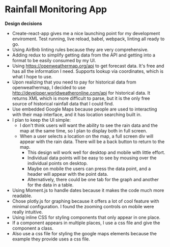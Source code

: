 # Rainfall Monitoring App

**Design decisions**

- Create-react-app gives me a nice launching point for my development enviroment.  Test running, live reload, babel, webpack, linting all ready to go.
- Using AirBnb linting rules because they are very comprehensive.
- Adding redux to simplify getting data from the API and getting into a format to be easily consumed by my UI.
- Using https://openweathermap.org/api to get forecast data.  It's free and has all the information I need.  Supports lookup via coordinates, which is what I hope to use.
- Upon realizing that you need to pay for historical data from openweathermap, I decided to use http://developer.worldweatheronline.com/api for historical data.  It returns XML which is more difficult to parse, but it is the only free source of historical rainfall data that I could find.
- Use embedded Google Maps because people are used to interacting with their map interface, and it has location searching built in.
- I plan to keep the UI simple:
  - I don't think users will want the ability to see the rain data and the map at the same time, so I plan to display both in full screen.
  - When a user selects a location on the map, a full screen div will appear with the rain data.  There will be a back button to return to the map.
    - This design will work well for desktop and mobile with little effort.
    - Individual data points will be easy to see by mousing over the individual points on desktop.
    - Maybe on mobile the users can press the data point, and a header will appear with the point data.
    - Alternatively, there could be one tab for the graph and another for the data in a table.
- Using Moment.js to handle dates because it makes the code much more readable.
- Chose plotly.js for graphing because it offers a lot of cool feature with minimal configuration.  I found the zooming controls on mobile were really intuitive.
- Using inline CSS for styling components that only appear in one place.
- If a component appears in multiple places, I use a css file and give the component a class.
- Also use a css file for styling the google maps elements because the example they provide uses a css file.
